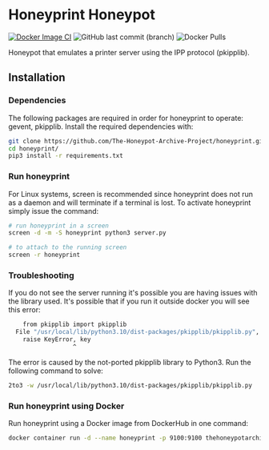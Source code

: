 # Honeyprint Honeypot
[![Docker Image CI](https://github.com/The-Honeypot-Archive-Project/honeyprint/actions/workflows/docker-image.yml/badge.svg)](https://github.com/The-Honeypot-Archive-Project/honeyprint/actions/workflows/docker-image.yml)
![GitHub last commit (branch)](https://img.shields.io/github/last-commit/The-Honeypot-Archive-Project/honeyprint)
![Docker Pulls](https://img.shields.io/docker/pulls/thehoneypotarchiveproject/honeyprint?color=green)

Honeypot that emulates a printer server using the IPP protocol (pkipplib).

## Installation

### Dependencies

The following packages are required in order for honeyprint to operate: gevent, pkipplib. Install the required dependencies with:

```bash
git clone https://github.com/The-Honeypot-Archive-Project/honeyprint.git
cd honeyprint/
pip3 install -r requirements.txt
```

### Run honeyprint

For Linux systems, screen is recommended since honeyprint does not run as a daemon and will terminate if a terminal is lost. To activate honeyprint simply issue the command:

```bash
# run honeyprint in a screen
screen -d -m -S honeyprint python3 server.py

# to attach to the running screen
screen -r honeyprint
```

### Troubleshooting

If you do not see the server running it's possible you are having issues with the library used. It's possible that if you run it outside docker you will see this error:

```bash
    from pkipplib import pkipplib
  File "/usr/local/lib/python3.10/dist-packages/pkipplib/pkipplib.py", line 308
    raise KeyError, key
                  ^
```

The error is caused by the not-ported pkipplib library to Python3. Run the following command to solve:

```bash
2to3 -w /usr/local/lib/python3.10/dist-packages/pkipplib/pkipplib.py
```

### Run honeyprint using Docker

Run honeyprint using a Docker image from DockerHub in one command:

```bash
docker container run -d --name honeyprint -p 9100:9100 thehoneypotarchiveproject/honeyprint:latest
```
